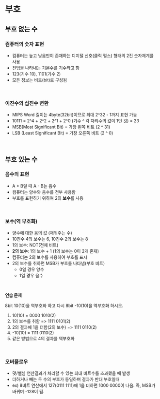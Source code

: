 # 부호

## 부호 없는 수 

### 컴퓨터의 숫자 표현

* 컴퓨터는 높고 낮음만이 존재하는 디지털 신호(클럭 펄스) 형태의 2진 숫자체계를 사용
* 진법을 나타내는 기본수를 기수라고 함
* 123(기수 10), 1101(기수 2)
* 모든 정보는 비트(bit)로 구성됨

&nbsp;  

### 이진수의 십진수 변환

* MIPS Word 길이는 4byte(32bit)이므로 최대 2^32 - 1까지 표현 가능
* 10111 = 2^4 + 2^2 + 2^1 + 2^0 (기수 ^ 각 자리수의 값이 1인 것) = 23
* MSB(Most Significant Bit) = 가장 왼쪽 비트 (2 ^ 31)
* LSB (Least Significant Bit) = 가장 오른쪽 비트 (2 ^ 0)

&nbsp;  

## 부호 있는 수

### 음수의 표현

* A > B일 때 A - B는 음수
* 컴퓨터는 양수와 음수를 전부 사용함
* 부호를 표현하기 위하여 2의 **보수**를 사용

&nbsp;  

### 보수(역 부호화)

* 양수에 대한 음의 값 (채워주는 수)
* 10진수 4의 보수는 6, 10진수 2의 보수는 8
* 1의 보수: NOT(전체 비트)
* **2의 보수**: 1의 보수 + 1 (1의 보수는 0이 2개 존재)
* 컴퓨터는 2의 보수를 사용하여 부호를 표시
* 2의 보수를 취하면 MSB가 부호를 나타냄(부호 비트)
  * 0일 경우 양수
  * 1일 경우 음수

&nbsp;  

**연습 문제**

8bit 10(10)을 역부호화 하고 다시 8bit -10(10)을 역부호화 하시오.

1. 10(10) = 0000 1010(2)
2. 1의 보수를 취함 => 1111 0101(2)
3. 2의 결과에 1을 더함(2의 보수) => 1111 0110(2)
4. -10(10) = 1111 0110(2)
5. 같은 방법으로 4의 결과를 역부호화

&nbsp;  

### 오버플로우

* 덧/뺄셈 연산결과가 처리할 수 있는 최대 비트수를 초과했을 때 발생
* 더하거나 빼는 두 수의 부호가 동일하며 결과가 반대 부호일때
* ex) 8비트 연산에서 127(0111 1111)에 1을 더하면 1000 0000이 나옴. 즉, MSB가 바뀌며 -128이 됨.
